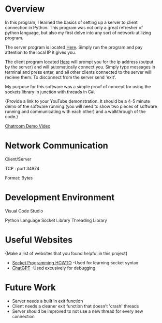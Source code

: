 # Overview

In this program, I learned the basics of setting up a server to client connection in Python. This program was not only a great refresher of python language, but also my first delve into any sort of network-utilizing program.

The server program is located [Here](./Server/program.py). Simply run the program and pay attention to the local IP it gives you.

The client program located [Here](./Client/client.py) will prompt you for the ip address (output by the server) and will automatically connect you. Simply type messages in terminal and press enter, and all other clients connected to the server will recieve them. To disconnect from the server send 'exit'.

My purpose for this software was a simple proof of concept for using the sockets library in junction with threads in C#.

{Provide a link to your YouTube demonstration.  It should be a 4-5 minute demo of the software running (you will need to show two pieces of software running and communicating with each other) and a walkthrough of the code.}

[Chatroom Demo Video](https://youtu.be/o7vX78sen0c)

# Network Communication

Client/Server

TCP : port 34874

Format: Bytes

# Development Environment

Visual Code Studio

Python Language
Socket Library
Threading Library

# Useful Websites

{Make a list of websites that you found helpful in this project}
* [Socket Programming HOWTO](https://docs.python.org/3/howto/sockets.html)
    -Used for learning socket syntax
* [ChatGPT](https://chat.openai.com/)
    -Used excusively for debugging

# Future Work

* Server needs a built in exit function
* Client needs a cleaner exit function that doesn't 'crash' threads
* Server should be improved to not use a new thread for every new connection